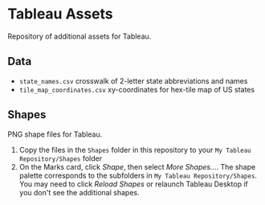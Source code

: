 # Tableau Assets

Repository of additional assets for Tableau.


## Data

* `state_names.csv` crosswalk of 2-letter state abbreviations and names
* `tile_map_coordinates.csv` xy-coordinates for hex-tile map of US states


## Shapes

PNG shape files for Tableau.

1. Copy the files in the `Shapes` folder in this repository to your `My Tableau Repository/Shapes` folder
2. On the Marks card, click *Shape*, then select *More Shapes…*. The shape palette corresponds to the subfolders in `My Tableau Repository/Shapes`. You may need to click *Reload Shapes* or relaunch Tableau Desktop if you don't see the additional shapes.
